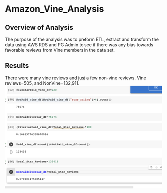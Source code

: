 # Amazon_Vine_Analysis  
## Overview of Analysis
The purpose of the analysis was to preform ETL, extract and transform the data using AWS RDS and PG Admin to see if there was any bias towards favorable reviews from Vine members in the data set.  
## Results 
There were many vine reviews and just a few non-vine reviews. Vine reviews=505, and NonVine=132,911.  
![alt text](amazon.png)
